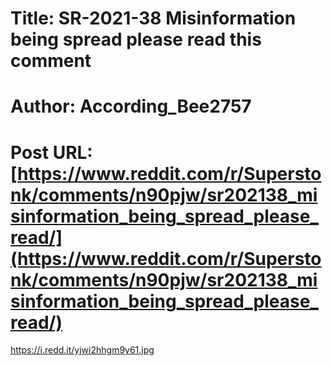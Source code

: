 # Title: SR-2021-38 Misinformation being spread please read this comment
# Author: According_Bee2757
# Post URL: [https://www.reddit.com/r/Superstonk/comments/n90pjw/sr202138_misinformation_being_spread_please_read/](https://www.reddit.com/r/Superstonk/comments/n90pjw/sr202138_misinformation_being_spread_please_read/)


https://i.redd.it/yjwi2hhgm9y61.jpg